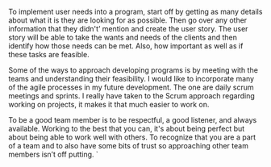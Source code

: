 To implement user needs into a program, start off by getting as many details about what it is they are looking for as possible. Then go over any other information that they didn't’ mention and create the user story. The user story will be able to take the wants and needs of the clients and then identify how those needs can be met. Also, how important as well as if these tasks are feasible.  

Some of the ways to approach developing programs is by meeting with the teams and understanding their feasibility. I would like to incorporate many of the agile processes in my future development. The one are daily scrum meetings and sprints. I really have taken to the Scrum approach regarding working on projects, it makes it that much easier to work on.  

To be a good team member is to be respectful, a good listener, and always available. Working to the best that you can, it's about being perfect but about being able to work well with others. To recognize that you are a part of a team and to also have some bits of trust so approaching other team members isn’t off putting. ` 
